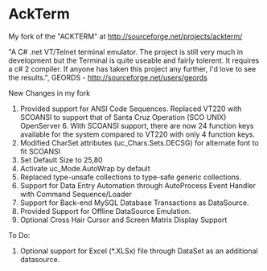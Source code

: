 AckTerm
=======

My fork of the "ACKTERM" at http://sourceforge.net/projects/ackterm/

"A C# .net VT/Telnet terminal emulator. The project is still very much in development but the Terminal is quite useable and fairly tolerent. It requires a c# 2 compiler. If anyone has taken this project any further, I'd love to see the results.", GEORDS - http://sourceforge.net/users/geords

New Changes in my fork
1. Provided support for ANSI Code Sequences. 
   Replaced VT220 with SCOANSI to support that of Santa Cruz Operation (SCO UNIX) OpenServer 6.
   With SCOANSI support, there are now 24 function keys available for the system compared to VT220 with only 4 function keys.
3. Modified CharSet attributes (uc_Chars.Sets.DECSG) for alternate font to fit SCOANSI
4. Set Default Size to 25,80
5. Activate uc_Mode.AutoWrap by default
6. Replaced type-unsafe collections to type-safe generic collections.
7. Support for Data Entry Automation through AutoProcess Event Handler with Command Sequence/Loader
8. Support for Back-end MySQL Database Transactions as DataSource.
9. Provided Support for Offline DataSource Emulation. 
10. Optional Cross Hair Cursor and Screen Matrix Display Support

To Do:
1. Optional support for Excel (*.XLSx) file through DataSet as an additional datasource.
